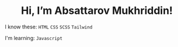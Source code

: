 <h1 align="center"> Hi, I’m Absattarov Mukhriddin! </h1>

I know these: `HTML` `CSS` `SCSS` `Tailwind`

I'm learning:
`Javascript`
